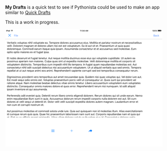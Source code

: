 **My Drafts** is a quick test to see if Pythonista could be used to make an app similar to [Quick Drafts](https://itunes.apple.com/us/app/quick-drafts-notes-errands/id569838247?mt=8)

This is a work in progress. 

![](screen.png)
